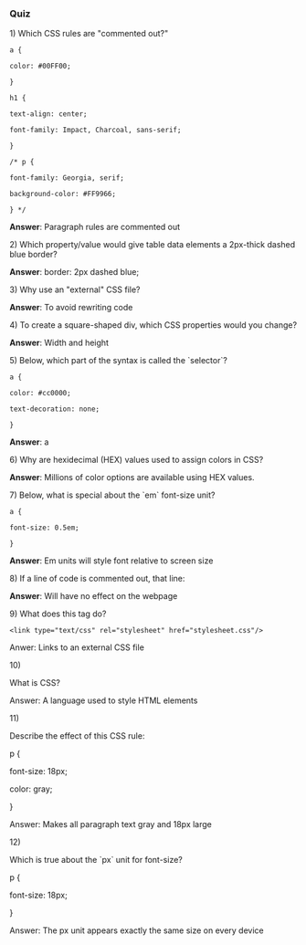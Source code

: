 ### Quiz

1\) Which CSS rules are "commented out?"

```
a {

color: #00FF00;

}

h1 {

text-align: center;

font-family: Impact, Charcoal, sans-serif;

}

/* p {

font-family: Georgia, serif;

background-color: #FF9966;

} */
```

**Answer**: Paragraph rules are commented out

2\) Which property\/value would give table data elements a 2px-thick dashed blue border?

**Answer**: border: 2px dashed blue;

3\) Why use an "external" CSS file?

**Answer**: To avoid rewriting code

4\) To create a square-shaped div, which CSS properties would you change?

**Answer**: Width and height

5\) Below, which part of the syntax is called the \`selector\`?

```
a {

color: #cc0000;

text-decoration: none;

}
```

**Answer**: a

6\) Why are hexidecimal \(HEX\) values used to assign colors in CSS?

**Answer**: Millions of color options are available using HEX values.

7\) Below, what is special about the \`em\` font-size unit?

```
a {

font-size: 0.5em;

}
```

**Answer**: Em units will style font relative to screen size

8\) If a line of code is commented out, that line:

**Answer**: Will have no effect on the webpage

9\) What does this tag do?

```
<link type="text/css" rel="stylesheet" href="stylesheet.css"/>
```

Anwer: Links to an external CSS file

10\)

What is CSS?

Answer: A language used to style HTML elements

11\)

Describe the effect of this CSS rule:

p {

font-size: 18px;

color: gray;

}

Answer: Makes all paragraph text gray and 18px large

12\)

Which is true about the \`px\` unit for font-size?

p {

font-size: 18px;

}

Answer: The px unit appears exactly the same size on every device

